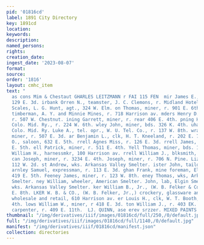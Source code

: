```yaml
---
pid: '01816cd'
label: 1891 City Directory
key: 1891cd
location: 
keywords: 
description: 
named_persons: 
rights: 
creation_date: 
ingest_date: '2023-08-07'
format: 
source: 
order: '1816'
layout: cmhc_item
text: "                                                                                            Pier
  as cons Mim & Chestaut GHARLES LEITZMANN r FAI 115 FEN  mir James E., miner, r.
  129 E. 3d. irbank Orren N., teamster, J. C. Clemons, r. Midland Hotel. banks Standard
  Scales, L. G. Hunt, agt., 324 W. Elm. on Thomas, miner, r. 901 E. 6th. ancher Bicknell,
  timberman, A. Y. and Minnie Mines, r. 718 Harrison av. mders Henry D., smelter,
  r. 507 W. Chestnut. ining Garrett, miner, r. rear 406 E. 4th. pning Harry, fireman,
  Colo. Mid. Ry., r. 224 W. 6th. wley John, miner, bds. 326 K. 4th. uhar D. B., engineer,
  Colo. Mid. Ry. Luke A., tel. opr., W. U. Tel. Co., r. 137 W. 8th. wran Richard,
  miner, r. 507 E. 3d. ar Benjamin L., clk, H. T. Kneeland, r. 202 E. 7th. grar Michael
  O., saloon, 632 E. 5th. rrell Agnes Miss, r. 126 E. 3d. rrell James, miner, r. 829
  E. 5th. ell Patrick, miner, r. 511 E. 4th. Yell Thomas, miner, bds. 139 E. 3d. ell
  William H., harnessmkr, 100 Harrison av. rrell William J., blksmith, r. 515 E. 4th.
  can Joseph, miner, r. 3234 E. 4th. Joseph, miner, r. 706 N. Pine. Lizzie Mrs., r.
  112 W. 2d. st Andrew, wks. Arkansas Valley Smelter. ister John, tailor, 140 E. 3d.
  arnley Samuel, expressman, r. 113 E. 3d. ghan Frank, mine foreman, Elk Mine, r.
  419 E. 5th. Feeney James, miner, r. 123 W. 8th. eney Thomas, wks, Arkansas Valley
  Smelter. ney William, wheeler, American Smelter. John, lab, Elgin Smelter. iz Patrick,
  wks. Arkansas Valley Smelter. ker William B., Jr., (W. B. Felker & Co.,) r. 138
  E. 8th. LKER W. B. & CO., (W. B. Felker, Jr.,) crockery, glassware and silverware,
  wholesale and retail, 610 Harrison av. er Louis H., clk, W. T. Booth, r. 115 E.
  4th. lows William W., miner, r 418 E. 3d. ton William J., r. 403 EK. 11th. no Levi,
  carpenter, r. 409 E. 11th.  LJ. QUINN, ase erev srzzer. MIXED PAINTS "
thumbnail: "/img/derivatives/iiif/images/01816cd/full/250,/0/default.jpg"
full: "/img/derivatives/iiif/images/01816cd/full/1140,/0/default.jpg"
manifest: "/img/derivatives/iiif/01816cd/manifest.json"
collection: directories
---
```

